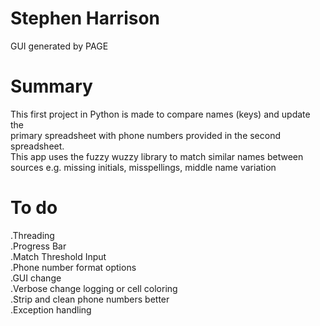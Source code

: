 # Stephen Harrison  
GUI generated by PAGE  
  
# Summary
This first project in Python is made to compare names (keys) and update the  
primary spreadsheet with phone numbers provided in the second spreadsheet.  
This app uses the fuzzy wuzzy library to match similar names between sources
e.g. missing initials, misspellings, middle name variation
  
# To do
.Threading  
.Progress Bar  
.Match Threshold Input  
.Phone number format options  
.GUI change  
.Verbose change logging or cell coloring  
.Strip and clean phone numbers better  
.Exception handling  